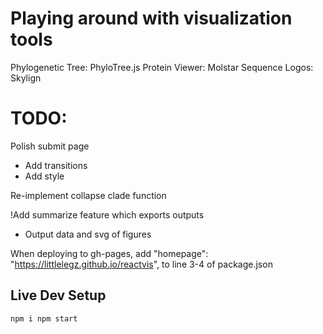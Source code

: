 # Playing around with visualization tools
Phylogenetic Tree: PhyloTree.js
Protein Viewer: Molstar
Sequence Logos: Skylign

# TODO:
Polish submit page
  - Add transitions
  - Add style

Re-implement collapse clade function

!Add summarize feature which exports outputs
  - Output data and svg of figures

When deploying to gh-pages, add
  "homepage": "https://littlelegz.github.io/reactvis", 
to line 3-4 of package.json

## Live Dev Setup
`
npm i
npm start
`